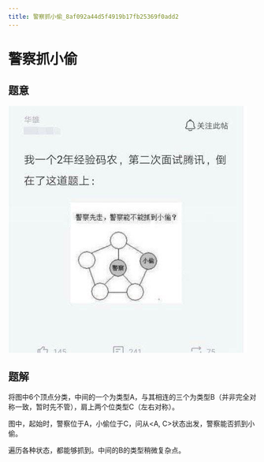 ```yaml
---
title: 警察抓小偷_8af092a44d5f4919b17fb25369f0add2
---
```


# 警察抓小偷

## 题意

![untitled](assets/001c650dfedac05b69c7738cc7f11a84.png)

## 题解

将图中6个顶点分类，中间的一个为类型A，与其相连的三个为类型B（并非完全对称一致，暂时先不管），肩上两个位类型C（左右对称）。

图中，起始时，警察位于A，小偷位于C，问从<A, C>状态出发，警察能否抓到小偷。

遍历各种状态，都能够抓到。中间的B的类型稍微复杂点。